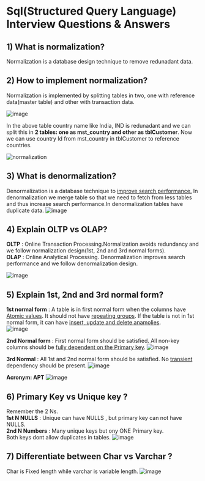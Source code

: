 # Sql(Structured Query Language) Interview Questions & Answers
## 1) What is normalization?  
Normalization is a database design technique to remove redunadant data.
## 2) How to implement normalization?
Normalization is implemented by splitting tables in two, one with reference data(master table) and other with transaction data.

![image](https://github.com/user-attachments/assets/7b106a42-1960-4306-accb-b515347946b9)

In the above table country name like India, IND is redunadant and we can split this in **2 tables: one as mst_country and other as tblCustomer**. Now we can use country Id from mst_country in tblCustomer to reference countries.

![normalization](https://github.com/user-attachments/assets/35be3393-1bc3-4c18-8f99-773f2e87a81b)

## 3) What is denormalization?  
Denormalization is a database technique to <ins>improve search performance.</ins> In denormalization we merge table so that we need to fetch from less tables and thus increase search performance.In denormalization tables have duplicate data.
![image](https://github.com/user-attachments/assets/e152c83c-e922-46a1-a4ef-da6b10ca6635)

## 4) Explain OLTP vs OLAP?
**OLTP** : Online Transaction Processing.Normalization avoids redundancy and we follow normalization design(1st, 2nd and 3rd normal forms).  
**OLAP** : Online Analytical Processing. Denormalization improves search performance and we follow denormalization design.

![image](https://github.com/user-attachments/assets/7349491a-6afe-4ead-93d9-b8c814acaab6)

## 5) Explain 1st, 2nd and 3rd normal form?
**1st normal form** : A table is in first normal form when the columns have <ins>Atomic values</ins>. It should not have <ins>repeating groups</ins>. If the table is not in 1st normal form, it can have <ins>insert, update and delete anamolies</ins>.  
![image](https://github.com/user-attachments/assets/a8665269-4f00-4b50-b13b-a0900649135a)

**2nd Normal form** : First normal form should be satisfied. All non-key columns should be <ins>fully dependent on the Primary key</ins>. 
![image](https://github.com/user-attachments/assets/30db4906-d1c3-4ca1-8fb4-72844c412e56)

**3rd Normal** : All 1st and 2nd normal form should be satisfied. No <ins>transient</ins> dependency should be present.
![image](https://github.com/user-attachments/assets/df9a947a-eacd-4f67-9a84-cfe813cb2712)

**Acronym: APT**
![image](https://github.com/user-attachments/assets/e8ce1d0e-d956-428f-a0c1-76121a52e827)

## 6) Primary Key vs Unique key ?
Remember the 2 Ns.  
**1st N NULLS** : Unique can have NULLS , but primary key can not have NULLS.  
**2nd N Numbers** : Many unique keys but ony ONE Primary key.  
Both keys dont allow duplicates in tables.
![image](https://github.com/user-attachments/assets/a7b71a19-e7cb-4d09-83c5-bf525873db2d)

## 7) Differentiate between Char vs Varchar ?
Char is Fixed length while varchar is variable length.
![image](https://github.com/user-attachments/assets/cc2df0c2-33d8-49cd-b946-3e270fa0b677)
